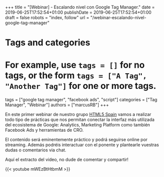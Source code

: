 +++
title = "[Webinar] - Escalando nivel con Google Tag Manager."
date = 2019-06-25T17:52:54+01:00
publishDate = 2019-06-25T17:52:54+01:00
draft = false
robots = "index, follow"
url = "/webinar-escalando-nivel-google-tag-manager"

# Tags and categories
# For example, use `tags = []` for no tags, or the form `tags = ["A Tag", "Another Tag"]` for one or more tags.
tags = ["google tag manager", "facebook ads", "script"]
categories = ["Tag Manager", "Webinar"]
authors = ["marcusRB"]
+++

En este primer webinar de nuestro grupo [HTML5 Spain](https://www.meetup.com/es/HTML5-Spain/events/262031751/) vamos a realizar todo tipo de prácticas que nos permitan conectar la interfaz más utilizada del ecosistema de Google: Analytics, Marketing Platform como también Facebook Ads y herramientas de CRO.

El contenido será eminentemente práctico y podrá seguirse online por streaming. Además podréis interactuar con el ponente y plantearle vuestras dudas o comentarios via chat.

Aquí el extracto del video, no dude de comentar y compartir!


{{< youtube mWEzBtHtbmM >}}




